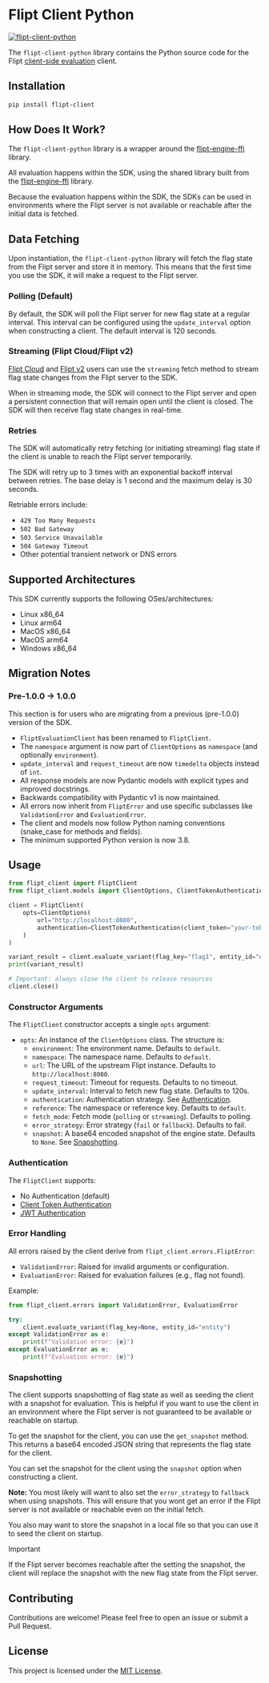 # Flipt Client Python

[![flipt-client-python](https://img.shields.io/pypi/v/flipt-client.svg)](https://pypi.org/project/flipt-client)

The `flipt-client-python` library contains the Python source code for the Flipt [client-side evaluation](https://www.flipt.io/docs/integration/client) client.

## Installation

```bash
pip install flipt-client
```

## How Does It Work?

The `flipt-client-python` library is a wrapper around the [flipt-engine-ffi](https://github.com/flipt-io/flipt-client-sdks/tree/main/flipt-engine-ffi) library.

All evaluation happens within the SDK, using the shared library built from the [flipt-engine-ffi](https://github.com/flipt-io/flipt-client-sdks/tree/main/flipt-engine-ffi) library.

Because the evaluation happens within the SDK, the SDKs can be used in environments where the Flipt server is not available or reachable after the initial data is fetched.

## Data Fetching

Upon instantiation, the `flipt-client-python` library will fetch the flag state from the Flipt server and store it in memory. This means that the first time you use the SDK, it will make a request to the Flipt server.

### Polling (Default)

By default, the SDK will poll the Flipt server for new flag state at a regular interval. This interval can be configured using the `update_interval` option when constructing a client. The default interval is 120 seconds.

### Streaming (Flipt Cloud/Flipt v2)

[Flipt Cloud](https://flipt.io/cloud) and [Flipt v2](https://docs.flipt.io/v2) users can use the `streaming` fetch method to stream flag state changes from the Flipt server to the SDK.

When in streaming mode, the SDK will connect to the Flipt server and open a persistent connection that will remain open until the client is closed. The SDK will then receive flag state changes in real-time.

### Retries

The SDK will automatically retry fetching (or initiating streaming) flag state if the client is unable to reach the Flipt server temporarily.

The SDK will retry up to 3 times with an exponential backoff interval between retries. The base delay is 1 second and the maximum delay is 30 seconds.

Retriable errors include:

- `429 Too Many Requests`
- `502 Bad Gateway`
- `503 Service Unavailable`
- `504 Gateway Timeout`
- Other potential transient network or DNS errors

## Supported Architectures

This SDK currently supports the following OSes/architectures:

- Linux x86_64
- Linux arm64
- MacOS x86_64
- MacOS arm64
- Windows x86_64

## Migration Notes

### Pre-1.0.0 -> 1.0.0

This section is for users who are migrating from a previous (pre-1.0.0) version of the SDK.

- `FliptEvaluationClient` has been renamed to `FliptClient`.
- The `namespace` argument is now part of `ClientOptions` as `namespace` (and optionally `environment`).
- `update_interval` and `request_timeout` are now `timedelta` objects instead of `int`.
- All response models are now Pydantic models with explicit types and improved docstrings.
- Backwards compatibility with Pydantic v1 is now maintained.
- All errors now inherit from `FliptError` and use specific subclasses like `ValidationError` and `EvaluationError`.
- The client and models now follow Python naming conventions (snake_case for methods and fields).
- The minimum supported Python version is now 3.8.

## Usage

```python
from flipt_client import FliptClient
from flipt_client.models import ClientOptions, ClientTokenAuthentication

client = FliptClient(
    opts=ClientOptions(
        url="http://localhost:8080",
        authentication=ClientTokenAuthentication(client_token="your-token"),
    )
)

variant_result = client.evaluate_variant(flag_key="flag1", entity_id="entity", context={"fizz": "buzz"})
print(variant_result)

# Important: always close the client to release resources
client.close()
```

### Constructor Arguments

The `FliptClient` constructor accepts a single `opts` argument:

- `opts`: An instance of the `ClientOptions` class. The structure is:
  - `environment`: The environment name. Defaults to `default`.
  - `namespace`: The namespace name. Defaults to `default`.
  - `url`: The URL of the upstream Flipt instance. Defaults to `http://localhost:8080`.
  - `request_timeout`: Timeout for requests. Defaults to no timeout.
  - `update_interval`: Interval to fetch new flag state. Defaults to 120s.
  - `authentication`: Authentication strategy. See [Authentication](#authentication).
  - `reference`: The namespace or reference key. Defaults to `default`.
  - `fetch_mode`: Fetch mode (`polling` or `streaming`). Defaults to polling.
  - `error_strategy`: Error strategy (`fail` or `fallback`). Defaults to fail.
  - `snapshot`: A base64 encoded snapshot of the engine state. Defaults to `None`. See [Snapshotting](#snapshotting).

### Authentication

The `FliptClient` supports:

- No Authentication (default)
- [Client Token Authentication](https://docs.flipt.io/authentication/using-tokens)
- [JWT Authentication](https://docs.flipt.io/authentication/using-jwts)

### Error Handling

All errors raised by the client derive from `flipt_client.errors.FliptError`:

- `ValidationError`: Raised for invalid arguments or configuration.
- `EvaluationError`: Raised for evaluation failures (e.g., flag not found).

Example:

```python
from flipt_client.errors import ValidationError, EvaluationError

try:
    client.evaluate_variant(flag_key=None, entity_id="entity")
except ValidationError as e:
    print(f"Validation error: {e}")
except EvaluationError as e:
    print(f"Evaluation error: {e}")
```

### Snapshotting

The client supports snapshotting of flag state as well as seeding the client with a snapshot for evaluation. This is helpful if you want to use the client in an environment where the Flipt server is not guaranteed to be available or reachable on startup.

To get the snapshot for the client, you can use the `get_snapshot` method. This returns a base64 encoded JSON string that represents the flag state for the client.

You can set the snapshot for the client using the `snapshot` option when constructing a client.

**Note:** You most likely will want to also set the `error_strategy` to `fallback` when using snapshots. This will ensure that you wont get an error if the Flipt server is not available or reachable even on the initial fetch.

You also may want to store the snapshot in a local file so that you can use it to seed the client on startup.

> [!IMPORTANT]
> If the Flipt server becomes reachable after the setting the snapshot, the client will replace the snapshot with the new flag state from the Flipt server.

## Contributing

Contributions are welcome! Please feel free to open an issue or submit a Pull Request.

## License

This project is licensed under the [MIT License](LICENSE).
